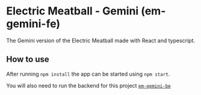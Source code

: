 # Electric Meatball - Gemini (em-gemini-fe)

The Gemini version of the Electric Meatball made with React and typescript.

## How to use

After running `npm install` the app can be started using `npm start`.

You will also need to run the backend for this project [`em-gemini-be`](https://github.com/mrradd/em-gemini-be)